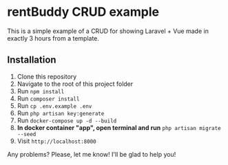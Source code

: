 # rentBuddy CRUD example

This is a simple example of a CRUD for showing Laravel + Vue made in exactly 3 hours from a template.

## Installation

1. Clone this repository
2. Navigate to the root of this project folder
3. Run `npm install`
4. Run `composer install`
5. Run `cp .env.example .env`
6. Run `php artisan key:generate`
7. Run `docker-compose up -d --build`
8. **In docker container "app", open terminal and run** `php artisan migrate --seed`
9. Visit `http://localhost:8000`


Any problems? Please, let me know! I'll be glad to help you!
